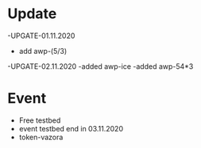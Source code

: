 # Update

-UPGATE-01.11.2020


- add awp-(5/3)


-UPGATE-02.11.2020
-added awp-ice
-added awp-54*3

# Event
- Free testbed
- event testbed end in 03.11.2020
- token-vazora

